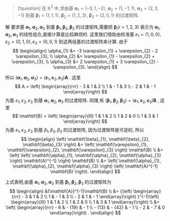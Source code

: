> [!question] 
> 在 ${\mathbb{R}}^{3}$ 中,求由基 ${\mathbf{\alpha }}_{1} = \left( {-3,1, - 2}\right)$, ${\mathbf{\alpha }}_{2} = \left( {1, - 1,1}\right)$, ${\mathbf{\alpha }}_{3} = \left( {2,3, - 1}\right)$ 到基 ${\mathbf{\beta }}_{1} = \left( {1,1,1}\right)$, ${\mathbf{\beta }}_{2} = \left( {1,2,3}\right)$, ${\mathbf{\beta }}_{3} = \left( {2,0,1}\right)$ 的过渡矩阵.

解 
要求基 ${\mathbf{\alpha }}_{1},{\mathbf{\alpha }}_{2},{\mathbf{\alpha }}_{3}$ 到基 ${\mathbf{\beta }}_{1},{\mathbf{\beta }}_{2},{\mathbf{\beta }}_{3}$ 的过渡矩阵,需要把 ${\mathbf{\beta }}_{i}\left( {i = 1,2,3}\right)$ 表示为 ${\mathbf{\alpha }}_{1},{\mathbf{\alpha }}_{2},{\mathbf{\alpha }}_{3}$ 的线性组合,直接计算是比较麻烦的. 这里我们借助由标准基 ${\varepsilon }_{1} = \left( {1,0,0}\right) ,{\varepsilon }_{2} = \left( {0,1,0}\right) ,{\varepsilon }_{3} = \left( {0,0,1}\right)$ 到这两组基的过渡矩阵来计算. 由于
$$
\begin{align}
\alpha_{1} &= -3 \varepsilon_{1} + \varepsilon_{2} - 2 \varepsilon_{3}, \\
\alpha_{2} &= \varepsilon_{1} - \varepsilon_{2} + \varepsilon_{3}, \\
\alpha_{3} &= 2 \varepsilon_{1} + 3 \varepsilon_{2} - \varepsilon_{3}.
\end{align}
$$

所以 $\left( {{\mathbf{\alpha }}_{1},{\mathbf{\alpha }}_{2},{\mathbf{\alpha }}_{3}}\right) = \left( {{\mathbf{\varepsilon }}_{1},{\mathbf{\varepsilon }}_{2},{\mathbf{\varepsilon }}_{3}}\right) \mathbf{A}$ . 这里
$$
A = \left( \begin{array}{rrr} - 3 & 1 & 2 \\ 1 & - 1 & 3 \\ - 2 & 1 & - 1 \end{array}\right)
$$
为基 ${\varepsilon }_{1},{\varepsilon }_{2},{\varepsilon }_{3}$ 到基 ${\mathbf{\alpha }}_{1},{\mathbf{\alpha }}_{2},{\mathbf{\alpha }}_{3}$ 的过渡矩阵. 
同理,有 $\left( {{\mathbf{\beta }}_{1},{\mathbf{\beta }}_{2},{\mathbf{\beta }}_{3}}\right) = \left( {{\mathbf{\varepsilon }}_{1},{\mathbf{\varepsilon }}_{2},{\mathbf{\varepsilon }}_{3}}\right) \mathbf{B}$ , 这里
$$
\mathbf{B} = \left( \begin{array}{lll} 1 & 1 & 2 \\ 1 & 2 & 0 \\ 1 & 3 & 1 \end{array}\right)
$$
为基 ${\varepsilon }_{1},{\varepsilon }_{2},{\varepsilon }_{3}$ 到基 ${\beta }_{1},{\beta }_{2},{\beta }_{3}$ 的过渡矩阵, 因为过渡矩阵是可逆的, 所以
$$
\begin{align}
\left( \mathbf{\beta}_{1}, \mathbf{\beta}_{2}, \mathbf{\beta}_{3} \right) &= \left( \mathbf{\varepsilon}_{1}, \mathbf{\varepsilon}_{2}, \mathbf{\varepsilon}_{3} \right) \mathbf{B} \\
&= \left( \left( \mathbf{\alpha}_{1}, \mathbf{\alpha}_{2}, \mathbf{\alpha}_{3} \right) \mathbf{A}^{-1} \right) \mathbf{B} \\
&= \left( \mathbf{\alpha}_{1}, \mathbf{\alpha}_{2}, \mathbf{\alpha}_{3} \right) \left( \mathbf{A}^{-1} \mathbf{B} \right).
\end{align}
$$

上式表明,由基 ${\mathbf{\alpha }}_{1},{\mathbf{\alpha }}_{2},{\mathbf{\alpha }}_{3}$ 到基 ${\mathbf{\beta }}_{1},{\mathbf{\beta }}_{2},{\mathbf{\beta }}_{3}$ 的过渡矩阵为
$$
\begin{align}
&{\mathbf{A}}^{-1}\mathbf{B} \\
&= {\left( \begin{array}{rrr} - 3 & 1 & 2 \\ 1 & - 1 & 3 \\ - 2 & 1 & - 1 \end{array}\right) }^{-1}\left( \begin{array}{lll} 1 & 1 & 2 \\ 1 & 2 & 0 \\ 1 & 3 & 1 \end{array}\right) \\
&= \left( \begin{array}{rrr} - 6 & - {19} & - 1 \\ - {13} & - {42} & - 1 \\ - 2 & - 7 & 0 \end{array}\right) .
\end{align}
$$
